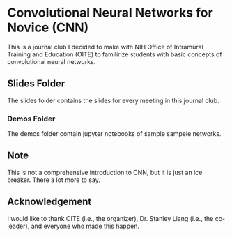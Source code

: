 # Convolutional Neural Networks for Novice (CNN)
This is a journal club I decided to make with NIH Office of Intramural Training and Education (OITE) to familirize students with basic concepts of convolutional neural networks.

## Slides Folder
The slides folder contains the slides for every meeting in this journal club.

### Demos Folder
The demos folder contain jupyter notebooks of sample sampele networks.

## Note
This is not a comprehensive introduction to CNN, but it is just an ice breaker. There a lot more to say.

## Acknowledgement
I would like to thank OITE (i.e., the organizer), Dr. Stanley Liang (i.e., the co-leader), and everyone who made this happen.

